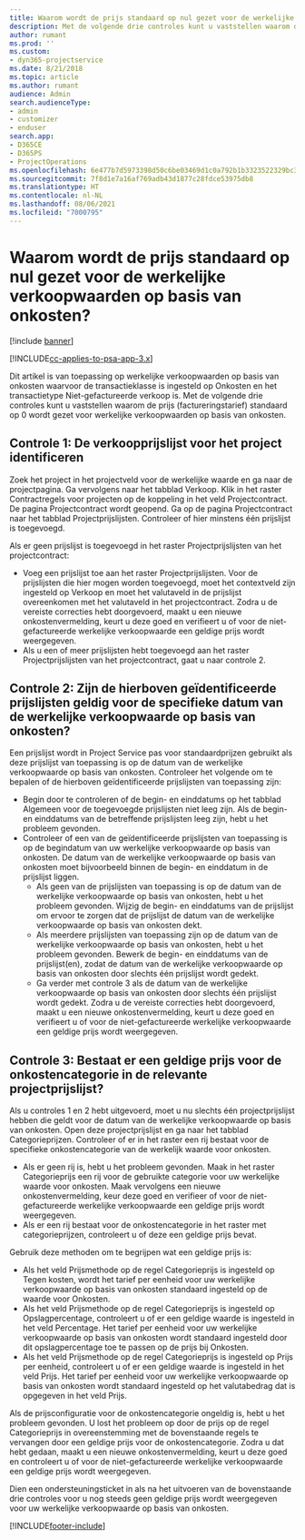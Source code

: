 ```yaml
---
title: Waarom wordt de prijs standaard op nul gezet voor de werkelijke verkoopwaarden op basis van onkosten?
description: Met de volgende drie controles kunt u vaststellen waarom de prijs standaard op 0 wordt gezet voor werkelijke verkoopwaarden op basis van onkosten.
author: rumant
ms.prod: ''
ms.custom:
- dyn365-projectservice
ms.date: 8/21/2018
ms.topic: article
ms.author: rumant
audience: Admin
search.audienceType:
- admin
- customizer
- enduser
search.app:
- D365CE
- D365PS
- ProjectOperations
ms.openlocfilehash: 6e477b7d5973398d50c6be03469d1c0a792b1b3323522329bc33cba755104968
ms.sourcegitcommit: 7f8d1e7a16af769adb43d1877c28fdce53975db8
ms.translationtype: HT
ms.contentlocale: nl-NL
ms.lasthandoff: 08/06/2021
ms.locfileid: "7000795"
---
```

# <a name="why-is-the-price-defaulting-to-zero-on-expense-sales-actuals"></a>Waarom wordt de prijs standaard op nul gezet voor de werkelijke verkoopwaarden op basis van onkosten?

[!include [banner](../includes/psa-now-project-operations.md)]

[!INCLUDE[cc-applies-to-psa-app-3.x](../includes/cc-applies-to-psa-app-3x.md)]

Dit artikel is van toepassing op werkelijke verkoopwaarden op basis van onkosten waarvoor de transactieklasse is ingesteld op Onkosten en het transactietype Niet-gefactureerde verkoop is. Met de volgende drie controles kunt u vaststellen waarom de prijs (factureringstarief) standaard op 0 wordt gezet voor werkelijke verkoopwaarden op basis van onkosten.

## <a name="check-1-identify-the-sales-price-list-for-project"></a>Controle 1: De verkoopprijslijst voor het project identificeren

Zoek het project in het projectveld voor de werkelijke waarde en ga naar de projectpagina. Ga vervolgens naar het tabblad Verkoop. Klik in het raster Contractregels voor projecten op de koppeling in het veld Projectcontract. De pagina Projectcontract wordt geopend. Ga op de pagina Projectcontract naar het tabblad Projectprijslijsten. Controleer of hier minstens één prijslijst is toegevoegd.

Als er geen prijslijst is toegevoegd in het raster Projectprijslijsten van het projectcontract:

- Voeg een prijslijst toe aan het raster Projectprijslijsten. Voor de prijslijsten die hier mogen worden toegevoegd, moet het contextveld zijn ingesteld op Verkoop en moet het valutaveld in de prijslijst overeenkomen met het valutaveld in het projectcontract. Zodra u de vereiste correcties hebt doorgevoerd, maakt u een nieuwe onkostenvermelding, keurt u deze goed en verifieert u of voor de niet-gefactureerde werkelijke verkoopwaarde een geldige prijs wordt weergegeven.
- Als u een of meer prijslijsten hebt toegevoegd aan het raster Projectprijslijsten van het projectcontract, gaat u naar controle 2.

## <a name="check-2-are-any-of-the-price-lists-identified-above-valid-for-the-specific-date-of-the-expense-actual"></a>Controle 2: Zijn de hierboven geïdentificeerde prijslijsten geldig voor de specifieke datum van de werkelijke verkoopwaarde op basis van onkosten?

Een prijslijst wordt in Project Service pas voor standaardprijzen gebruikt als deze prijslijst van toepassing is op de datum van de werkelijke verkoopwaarde op basis van onkosten. Controleer het volgende om te bepalen of de hierboven geïdentificeerde prijslijsten van toepassing zijn:

- Begin door te controleren of de begin- en einddatums op het tabblad Algemeen voor de toegevoegde prijslijsten niet leeg zijn. Als de begin- en einddatums van de betreffende prijslijsten leeg zijn, hebt u het probleem gevonden. 
- Controleer of een van de geïdentificeerde prijslijsten van toepassing is op de begindatum van uw werkelijke verkoopwaarde op basis van onkosten. De datum van de werkelijke verkoopwaarde op basis van onkosten moet bijvoorbeeld binnen de begin- en einddatum in de prijslijst liggen. 
    - Als geen van de prijslijsten van toepassing is op de datum van de werkelijke verkoopwaarde op basis van onkosten, hebt u het probleem gevonden. Wijzig de begin- en einddatums van de prijslijst om ervoor te zorgen dat de prijslijst de datum van de werkelijke verkoopwaarde op basis van onkosten dekt. 
    - Als meerdere prijslijsten van toepassing zijn op de datum van de werkelijke verkoopwaarde op basis van onkosten, hebt u het probleem gevonden. Bewerk de begin- en einddatums van de prijslijst(en), zodat de datum van de werkelijke verkoopwaarde op basis van onkosten door slechts één prijslijst wordt gedekt. 
    - Ga verder met controle 3 als de datum van de werkelijke verkoopwaarde op basis van onkosten door slechts één prijslijst wordt gedekt.
Zodra u de vereiste correcties hebt doorgevoerd, maakt u een nieuwe onkostenvermelding, keurt u deze goed en verifieert u of voor de niet-gefactureerde werkelijke verkoopwaarde een geldige prijs wordt weergegeven.

## <a name="check-3-is-there-a-valid-price-for-the-expense-category-in-the-applicable-project-price-list"></a>Controle 3: Bestaat er een geldige prijs voor de onkostencategorie in de relevante projectprijslijst? 

Als u controles 1 en 2 hebt uitgevoerd, moet u nu slechts één projectprijslijst hebben die geldt voor de datum van de werkelijke verkoopwaarde op basis van onkosten. Open deze projectprijslijst en ga naar het tabblad Categorieprijzen. Controleer of er in het raster een rij bestaat voor de specifieke onkostencategorie van de werkelijk waarde voor onkosten.
 
- Als er geen rij is, hebt u het probleem gevonden. Maak in het raster Categorieprijs een rij voor de gebruikte categorie voor uw werkelijke waarde voor onkosten. Maak vervolgens een nieuwe onkostenvermelding, keur deze goed en verifieer of voor de niet-gefactureerde werkelijke verkoopwaarde een geldige prijs wordt weergegeven. 
- Als er een rij bestaat voor de onkostencategorie in het raster met categorieprijzen, controleert u of deze een geldige prijs bevat.

Gebruik deze methoden om te begrijpen wat een geldige prijs is:

- Als het veld Prijsmethode op de regel Categorieprijs is ingesteld op Tegen kosten, wordt het tarief per eenheid voor uw werkelijke verkoopwaarde op basis van onkosten standaard ingesteld op de waarde voor Onkosten.
- Als het veld Prijsmethode op de regel Categorieprijs is ingesteld op Opslagpercentage, controleert u of er een geldige waarde is ingesteld in het veld Percentage. Het tarief per eenheid voor uw werkelijke verkoopwaarde op basis van onkosten wordt standaard ingesteld door dit opslagpercentage toe te passen op de prijs bij Onkosten.
- Als het veld Prijsmethode op de regel Categorieprijs is ingesteld op Prijs per eenheid, controleert u of er een geldige waarde is ingesteld in het veld Prijs. Het tarief per eenheid voor uw werkelijke verkoopwaarde op basis van onkosten wordt standaard ingesteld op het valutabedrag dat is opgegeven in het veld Prijs.

Als de prijsconfiguratie voor de onkostencategorie ongeldig is, hebt u het probleem gevonden. U lost het probleem op door de prijs op de regel Categorieprijs in overeenstemming met de bovenstaande regels te vervangen door een geldige prijs voor de onkostencategorie. Zodra u dat hebt gedaan, maakt u een nieuwe onkostenvermelding, keurt u deze goed en controleert u of voor de niet-gefactureerde werkelijke verkoopwaarde een geldige prijs wordt weergegeven.

Dien een ondersteuningsticket in als na het uitvoeren van de bovenstaande drie controles voor u nog steeds geen geldige prijs wordt weergegeven voor uw werkelijke verkoopwaarde op basis van onkosten.




[!INCLUDE[footer-include](../includes/footer-banner.md)]